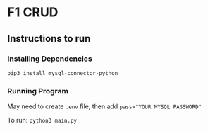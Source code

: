 # F1 CRUD

## Instructions to run

### Installing Dependencies

`pip3 install mysql-connector-python`

### Running Program

May need to create `.env` file, then add `pass="YOUR MYSQL PASSWORD"`

To run: `python3 main.py`

